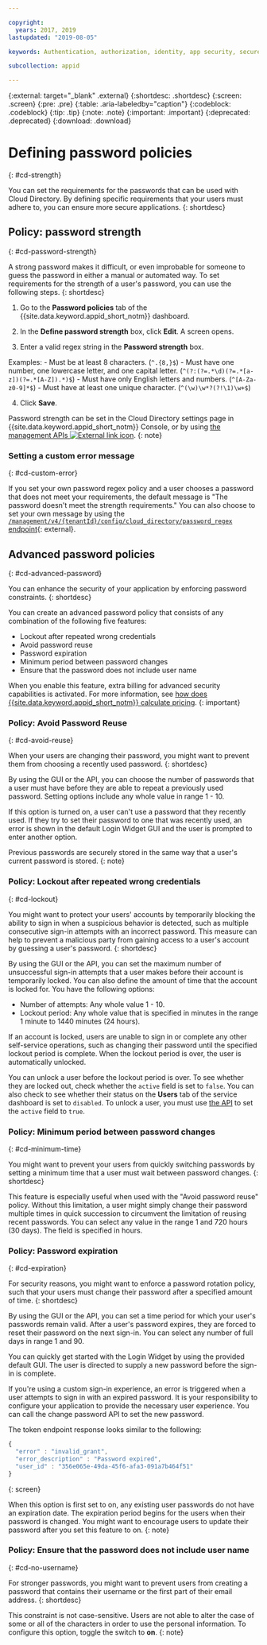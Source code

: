 ```yaml
---

copyright:
  years: 2017, 2019
lastupdated: "2019-08-05"

keywords: Authentication, authorization, identity, app security, secure, directory, registry, passwords, languages, lockout

subcollection: appid

---
```


{:external: target="_blank" .external}
{:shortdesc: .shortdesc}
{:screen: .screen}
{:pre: .pre}
{:table: .aria-labeledby="caption"}
{:codeblock: .codeblock}
{:tip: .tip}
{:note: .note}
{:important: .important}
{:deprecated: .deprecated}
{:download: .download}

# Defining password policies
{: #cd-strength}

You can set the requirements for the passwords that can be used with Cloud Directory. By defining specific requirements that your users must adhere to, you can ensure more secure applications.
{: shortdesc}

## Policy: password strength
{: #cd-password-strength}

A strong password makes it difficult, or even improbable for someone to guess the password in either a manual or automated way. To set requirements for the strength of a user's password, you can use the following steps.
{: shortdesc}

1. Go to the **Password policies** tab of the {{site.data.keyword.appid_short_notm}} dashboard.

2. In the **Define password strength** box, click **Edit**. A screen opens.

3. Enter a valid regex string in the **Password strength** box.

  Examples:
    - Must be at least 8 characters. (`^.{8,}$`)
    - Must have one number, one lowercase letter, and one capital letter. (`^(?:(?=.*\d)(?=.*[a-z])(?=.*[A-Z]).*)$`)
    - Must have only English letters and numbers. (`^[A-Za-z0-9]*$`)
    - Must have at least one unique character. (`^(\w)\w*?(?!\1)\w+$`)

4. Click **Save**.

Password strength can be set in the Cloud Directory settings page in {{site.data.keyword.appid_short_notm}} Console, or by using <a href="https://us-south.appid.cloud.ibm.com/swagger-ui/#/Management%20API%20-%20Config/mgmt.set_cloud_directory_password_regex" target="_blank">the management APIs <img src="../../icons/launch-glyph.svg" alt="External link icon"></a>.
{: note}

### Setting a custom error message
{: #cd-custom-error}

If you set your own password regex policy and a user chooses a password that does not meet your requirements, the default message is "The password doesn't meet the strength requirements." You can also choose to set your own message by using the [`/management/v4/{tenantId}/config/cloud_directory/password_regex` endpoint](https://us-south.appid.cloud.ibm.com/swagger-ui/#/Management%20API%20-%20Config/mgmt.set_cloud_directory_password_regex){: external}. 



## Advanced password policies
{: #cd-advanced-password}


You can enhance the security of your application by enforcing password constraints.
{: shortdesc}


You can create an advanced password policy that consists of any combination of the following five features:

 - Lockout after repeated wrong credentials
 - Avoid password reuse
 - Password expiration
 - Minimum period between password changes
 - Ensure that the password does not include user name


 When you enable this feature, extra billing for advanced security capabilities is activated. For more information, see [how does {{site.data.keyword.appid_short_notm}} calculate pricing](/docs/services/appid?topic=appid-faq#faq-pricing).
 {: important}


### Policy: Avoid Password Reuse
{: #cd-avoid-reuse}

When your users are changing their password, you might want to prevent them from choosing a recently used password.
{: shortdesc}

By using the GUI or the API, you can choose the number of passwords that a user must have before they are able to repeat a previously used password. Setting options include any whole value in range 1 - 10.

If this option is turned on, a user can't use a password that they recently used. If they try to set their password to one that was recently used, an error is shown in the default Login Widget GUI and the user is prompted to enter another option.

Previous passwords are securely stored in the same way that a user's current password is stored.
{: note}


### Policy: Lockout after repeated wrong credentials
{: #cd-lockout}

You might want to protect your users' accounts by temporarily blocking the ability to sign in when a suspicious behavior is detected, such as multiple consecutive sign-in attempts with an incorrect password. This measure can help to prevent a malicious party from gaining access to a user's account by guessing a user's password.
{: shortdesc}

By using the GUI or the API, you can set the maximum number of unsuccessful sign-in attempts that a user makes before their account is temporarily locked. You can also define the amount of time that the account is locked for. You have the following options:

* Number of attempts: Any whole value 1 - 10.
* Lockout period: Any whole value that is specified in minutes in the range 1 minute to 1440 minutes (24 hours).

If an account is locked, users are unable to sign in or complete any other self-service operations, such as changing their password until the specified lockout period is complete. When the lockout period is over, the user is automatically unlocked.

You can unlock a user before the lockout period is over. To see whether they are locked out, check whether the `active` field is set to `false`. You can also check to see whether their status on the **Users** tab of the service dashboard is set to `disabled`. To unlock a user, you must use [the API](https://us-south.appid.cloud.ibm.com/swagger-ui/#/Cloud_Directory_Users/updateCloudDirectoryUser) to set the `active` field to `true`.


### Policy: Minimum period between password changes
{: #cd-minimum-time}

You might want to prevent your users from quickly switching passwords by setting a minimum time that a user must wait between password changes.
{: shortdesc}

This feature is especially useful when used with the "Avoid password reuse" policy. Without this limitation, a user might simply change their password multiple times in quick succession to circumvent the limitation of reusing recent passwords. You can select any value in the range 1 and 720 hours (30 days). The field is specified in hours.


### Policy: Password expiration
{: #cd-expiration}

For security reasons, you might want to enforce a password rotation policy, such that your users must change their password after a specified amount of time.
{: shortdesc}

By using the GUI or the API, you can set a time period for which your user's passwords remain valid. After a user's password expires, they are forced to reset their password on the next sign-in. You can select any number of full days in range 1 and 90.

You can quickly get started with the Login Widget by using the provided default GUI. The user is directed to supply a new password before the sign-in is complete.

If you're using a custom sign-in experience, an error is triggered when a user attempts to sign in with an expired password. It is your responsibility to configure your application to provide the necessary user experience. You can call the change password API to set the new password.

The token endpoint response looks similar to the following:

```javascript
{
  "error" : "invalid_grant",
  "error_description" : "Password expired",
  "user_id" : "356e065e-49da-45f6-afa3-091a7b464f51"
}
```
{: screen}

When this option is first set to on, any existing user passwords do not have an expiration date. The expiration period begins for the users when their password is changed. You might want to encourage users to update their password after you set this feature to on.
{: note}


### Policy: Ensure that the password does not include user name
{: #cd-no-username}

For stronger passwords, you might want to prevent users from creating a password that contains their username or the first part of their email address.
{: shortdesc}

This constraint is not case-sensitive. Users are not able to alter the case of some or all of the characters in order to use the personal information. To configure this option, toggle the switch to **on**.
{: note}

